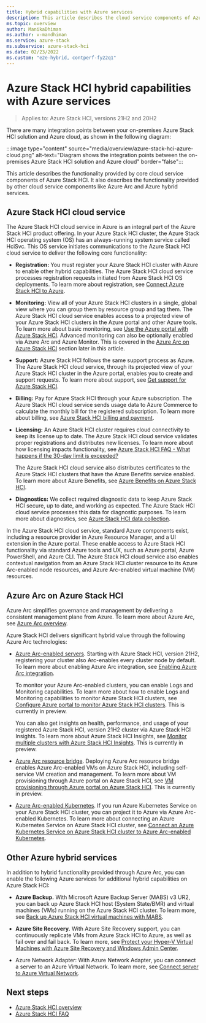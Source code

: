 ```yaml
---
title: Hybrid capabilities with Azure services
description: This article describes the cloud service components of Azure Stack HCI.
ms.topic: overview
author: ManikaDhiman
ms.author: v-mandhiman
ms.service: azure-stack
ms.subservice: azure-stack-hci
ms.date: 02/23/2022
ms.custom: "e2e-hybrid, contperf-fy22q1"
---
```


# Azure Stack HCI hybrid capabilities with Azure services

> Applies to: Azure Stack HCI, versions 21H2 and 20H2

There are many integration points between your on-premises Azure Stack HCI solution and Azure cloud, as shown in the following diagram:

:::image type="content" source="media/overview/azure-stack-hci-azure-cloud.png" alt-text="Diagram shows the integration points between the on-premises Azure Stack HCI solution and Azure cloud" border="false":::

This article describes the functionality provided by core cloud service components of Azure Stack HCI. It also describes the functionality provided by other cloud service components like Azure Arc and Azure hybrid services.

## Azure Stack HCI cloud service

The Azure Stack HCI cloud service in Azure is an integral part of the Azure Stack HCI product offering. In your Azure Stack HCI cluster, the Azure Stack HCI operating system (OS) has an always-running system service called HciSvc. This OS service initiates communications to the Azure Stack HCI cloud service to deliver the following core functionality:

- **Registration:** You must register your Azure Stack HCI cluster with Azure to enable other hybrid capabilities. The Azure Stack HCI cloud service processes registration requests initiated from Azure Stack HCI OS deployments. To learn more about registration, see [Connect Azure Stack HCI to Azure](deploy/register-with-azure.md).

- **Monitoring:** View all of your Azure Stack HCI clusters in a single, global view where you can group them by resource group and tag them. The Azure Stack HCI cloud service enables access to a projected view of your Azure Stack HCI clusters in the Azure portal and other Azure tools. To learn more about basic monitoring, see [Use the Azure portal with Azure Stack HCI](manage/azure-portal.md). Advanced monitoring can also be optionally enabled via Azure Arc and Azure Monitor. This is covered in the [Azure Arc on Azure Stack HCI](#azure-arc-on-azure-stack-hci) section later in this article.

- **Support:** Azure Stack HCI follows the same support process as Azure. The Azure Stack HCI cloud service, through its projected view of your Azure Stack HCI cluster in the Azure portal, enables you to create and support requests. To learn more about support, see [Get support for Azure Stack HCI](manage/get-support.md).

- **Billing:** Pay for Azure Stack HCI through your Azure subscription. The Azure Stack HCI cloud service sends usage data to Azure Commerce to calculate the monthly bill for the registered subscription. To learn more about billing, see [Azure Stack HCI billing and payment](concepts/billing.md).

- **Licensing:** An Azure Stack HCI cluster requires cloud connectivity to keep its license up to date. The Azure Stack HCI cloud service validates proper registrations and distributes new licenses. To learn more about how licensing impacts functionality, see [Azure Stack HCI FAQ - What happens if the 30-day limit is exceeded?](faq.yml#what-happens-if-the-30-day-limit-is-exceeded)

    The Azure Stack HCI cloud service also distributes certificates to the Azure Stack HCI clusters that have the Azure Benefits service enabled. To learn more about Azure Benefits, see [Azure Benefits on Azure Stack HCI](manage/azure-benefits.md).

- **Diagnostics:** We collect required diagnostic data to keep Azure Stack HCI secure, up to date, and working as expected. The Azure Stack HCI cloud service processes this data for diagnostic purposes. To learn more about diagnostics, see [Azure Stack HCI data collection](concepts/data-collection.md).

In the Azure Stack HCI cloud service, standard Azure components exist, including a resource provider in Azure Resource Manager, and a UI extension in the Azure portal. These enable access to Azure Stack HCI functionality via standard Azure tools and UX, such as Azure portal, Azure PowerShell, and Azure CLI. The Azure Stack HCI cloud service also enables contextual navigation from an Azure Stack HCI cluster resource to its Azure Arc-enabled node resources, and Azure Arc-enabled virtual machine (VM) resources.

## Azure Arc on Azure Stack HCI

Azure Arc simplifies governance and management by delivering a consistent management plane from Azure. To learn more about Azure Arc, see [Azure Arc overview](/azure/azure-arc/overview).

Azure Stack HCI delivers significant hybrid value through the following Azure Arc technologies:

- [Azure Arc-enabled servers](/azure/azure-arc/servers/overview). Starting with Azure Stack HCI, version 21H2, registering your cluster also Arc-enables every cluster node by default. To learn more about enabling Azure Arc integration, see [Enabling Azure Arc integration](deploy/register-with-azure.md#enabling-azure-arc-integration).

    To monitor your Azure Arc-enabled clusters, you can enable Logs and Monitoring capabilities. To learn more about how to enable Logs and Monitoring capabilities to monitor Azure Stack HCI clusters, see [Configure Azure portal to monitor Azure Stack HCI clusters](manage/monitor-azure-portal.md). This is currently in preview.

    You can also get insights on health, performance, and usage of your registered Azure Stack HCI, version 21H2 cluster via Azure Stack HCI Insights. To learn more about Azure Stack HCI Insights, see [Monitor multiple clusters with Azure Stack HCI Insights](manage/azure-stack-hci-insights.md). This is currently in preview.

- [Azure Arc resource bridge](/azure/azure-arc/resource-bridge/overview). Deploying Azure Arc resource bridge enables Azure Arc-enabled VMs on Azure Stack HCI, including self-service VM creation and management. To learn more about VM provisioning through Azure portal on Azure Stack HCI, see [VM provisioning through Azure portal on Azure Stack HCI](manage/azure-arc-enabled-virtual-machines.md). This is currently in preview.

- [Azure Arc-enabled Kubernetes](/azure/azure-arc/kubernetes/overview). If you run Azure Kubernetes Service on your Azure Stack HCI cluster, you can project it to Azure via Azure Arc-enabled Kubernetes. To learn more about connecting an Azure Kubernetes Service on Azure Stack HCI cluster, see [Connect an Azure Kubernetes Service on Azure Stack HCI cluster to Azure Arc-enabled Kubernetes](../aks-hci/connect-to-arc.md).

## Other Azure hybrid services

In addition to hybrid functionality provided through Azure Arc, you can enable the following Azure services for additional hybrid capabilities on Azure Stack HCI:

- **Azure Backup.** With Microsoft Azure Backup Server (MABS) v3 UR2, you can back up Azure Stack HCI host (System State/BMR) and virtual machines (VMs) running on the Azure Stack HCI cluster. To learn more, see [Back up Azure Stack HCI virtual machines with MABS](/azure/backup/back-up-azure-stack-hyperconverged-infrastructure-virtual-machines). 

- **Azure Site Recovery.** With Azure Site Recovery support, you can continuously replicate VMs from Azure Stack HCI to Azure, as well as fail over and fail back. To learn more, see [Protect your Hyper-V Virtual Machines with Azure Site Recovery and Windows Admin Center](manage/azure-site-recovery.md). 

- Azure Network Adapter: With Azure Network Adapter, you can connect a server to an Azure Virtual Network. To learn more, see [Connect server to Azure Virtual Network](/windows-server/manage/windows-admin-center/azure/use-azure-network-adapter).

## Next steps

- [Azure Stack HCI overview](overview.md)
- [Azure Stack HCI FAQ](faq.yml)